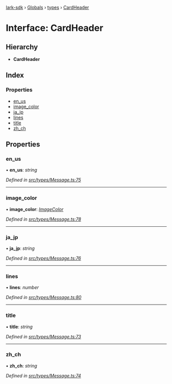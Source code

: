 [lark-sdk](../README.md) › [Globals](../globals.md) › [types](../modules/types.md) › [CardHeader](types.cardheader-1.md)

# Interface: CardHeader

## Hierarchy

* **CardHeader**

## Index

### Properties

* [en_us](types.cardheader-1.md#en_us)
* [image_color](types.cardheader-1.md#image_color)
* [ja_jp](types.cardheader-1.md#ja_jp)
* [lines](types.cardheader-1.md#lines)
* [title](types.cardheader-1.md#title)
* [zh_ch](types.cardheader-1.md#zh_ch)

## Properties

###  en_us

• **en_us**: *string*

*Defined in [src/types/Message.ts:75](https://github.com/TbhT/lark-sdk/blob/5ecb791/src/types/Message.ts#L75)*

___

###  image_color

• **image_color**: *[ImageColor](../enums/types.imagecolor.md)*

*Defined in [src/types/Message.ts:78](https://github.com/TbhT/lark-sdk/blob/5ecb791/src/types/Message.ts#L78)*

___

###  ja_jp

• **ja_jp**: *string*

*Defined in [src/types/Message.ts:76](https://github.com/TbhT/lark-sdk/blob/5ecb791/src/types/Message.ts#L76)*

___

###  lines

• **lines**: *number*

*Defined in [src/types/Message.ts:80](https://github.com/TbhT/lark-sdk/blob/5ecb791/src/types/Message.ts#L80)*

___

###  title

• **title**: *string*

*Defined in [src/types/Message.ts:73](https://github.com/TbhT/lark-sdk/blob/5ecb791/src/types/Message.ts#L73)*

___

###  zh_ch

• **zh_ch**: *string*

*Defined in [src/types/Message.ts:74](https://github.com/TbhT/lark-sdk/blob/5ecb791/src/types/Message.ts#L74)*

